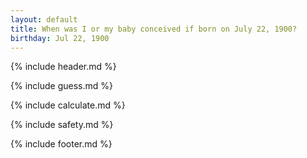```yaml
---
layout: default
title: When was I or my baby conceived if born on July 22, 1900?
birthday: Jul 22, 1900
---
```


{% include header.md %}

{% include guess.md %}

{% include calculate.md %}

{% include safety.md %}

{% include footer.md %}



